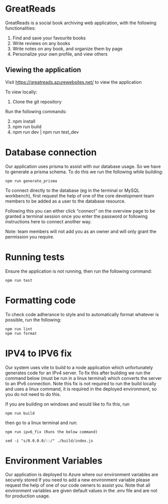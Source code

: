 # GreatReads

GreatReads is a social book archiving web application, with the following functionalities:

1. Find and save your favourite books
2. Write reviews on any books
3. Write notes on any book, and organize them by page
4. Personalize your own profile, and view others

## Viewing the application

Visit https://greatreads.azurewebsites.net/ to view the application

To view locally:

1. Clone the git repository

Run the following commands:

2. npm install
3. npm run build
4. npm run dev | npm run test_dev
# Database connection
Our application uses prisma to assist with our database usage. So we have to generate a prisma schema. To do this we run the following while building:
    
    npm run generate_prisma

To connect directly to the database (eg in the terminal or MySQL workbench), first request the help of one of the core development team members to be added as a user to the database resource.

Following this you can either click “connect” on the overview page to be granted a terminal session once you enter the password or following instructions here to connect another way.

Note: team members will not add you as an owner and will only grant the permission you require.

# Running tests
Ensure the application is not running, then run the following command:

    npm run test

# Formatting code
To check code adherance to style and to automatically format whatever is possible, run the following:
    
    npm run lint
    npm run format

# IPV4 to IPV6 fix

Our system uses vite to build to a node application which unfortunately generates code for an IPv4 server. To fix this after building we run the command below (must be run in a linux terminal) which converts the server to an IPv6 connection.
Note this fix is not required to run the build locally and uses a linux command, it is required in the deployed environment, so you do not need to do this.

If you are building on windows and would like to fix this, run 

    npm run build 

then go to a linux terminal and run:

    npm run ipv6_fix (Runs the below command)

    sed -i "s/0.0.0.0/::/" ./build/index.js

# Environment Variables

Our application is deployed to Azure where our environment variables are securely stored
If you need to add a new environment variable please request the help of one of our code owners to assist you.
Note that all environment variables are given default values in the .env file and are not for production usage.